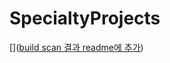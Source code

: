 # SpecialtyProjects

[]([build scan 결과 readme에 추가](https://github.com/songyuheon98/SpecialtyProjects/actions/runs/6312251897/attempts/1#summary-17137915541))
